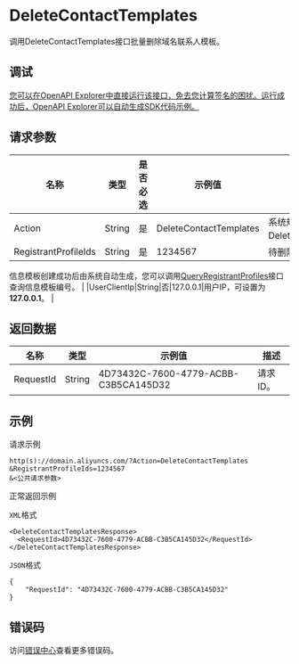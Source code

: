 # DeleteContactTemplates

调用DeleteContactTemplates接口批量删除域名联系人模板。

## 调试

[您可以在OpenAPI Explorer中直接运行该接口，免去您计算签名的困扰。运行成功后，OpenAPI Explorer可以自动生成SDK代码示例。](https://api.aliyun.com/#product=Domain&api=DeleteContactTemplates&type=RPC&version=2018-01-29)

## 请求参数

|名称|类型|是否必选|示例值|描述|
|--|--|----|---|--|
|Action|String|是|DeleteContactTemplates|系统规定参数。取值：DeleteContactTemplates。 |
|RegistrantProfileIds|String|是|1234567|待删除的信息模板的编号。

 信息模板创建成功后由系统自动生成，您可以调用[QueryRegistrantProfiles](~~67701~~)接口查询信息模板编号。 |
|UserClientIp|String|否|127.0.0.1|用户IP，可设置为**127.0.0.1**。 |

## 返回数据

|名称|类型|示例值|描述|
|--|--|---|--|
|RequestId|String|4D73432C-7600-4779-ACBB-C3B5CA145D32|请求ID。 |

## 示例

请求示例

```
http(s)://domain.aliyuncs.com/?Action=DeleteContactTemplates
&RegistrantProfileIds=1234567
&<公共请求参数>
```

正常返回示例

`XML`格式

```
<DeleteContactTemplatesResponse>
  <RequestId>4D73432C-7600-4779-ACBB-C3B5CA145D32</RequestId>
</DeleteContactTemplatesResponse>
```

`JSON`格式

```
{
    "RequestId": "4D73432C-7600-4779-ACBB-C3B5CA145D32"
}
```

## 错误码

访问[错误中心](https://error-center.aliyun.com/status/product/Domain)查看更多错误码。

